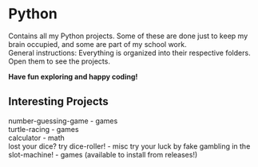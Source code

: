 # Python
Contains all my Python projects. Some of these are done just to keep my brain occupied, and some are part of my school work.  
General instructions: Everything is organized into their respective folders. Open them to see the projects.  
  
**Have fun exploring and happy coding!**

## Interesting Projects
number-guessing-game  - games   
turtle-racing  - games  
calculator  - math   
lost your dice? try dice-roller! - misc
try your luck by fake gambling in the slot-machine! - games (available to install from releases!)
